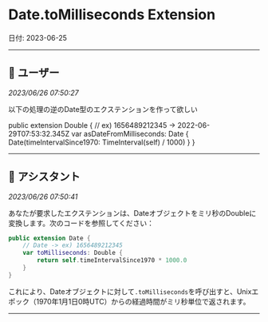 # Date.toMilliseconds Extension

日付: 2023-06-25

---

## 👤 ユーザー
*2023/06/26 07:50:27*

以下の処理の逆のDate型のエクステンションを作って欲しい

public extension Double {
    // ex) 1656489212345 -&gt; 2022-06-29T07:53:32.345Z
    var asDateFromMilliseconds: Date {
        Date(timeIntervalSince1970: TimeInterval(self) / 1000)
    }
}

---

## 🤖 アシスタント
*2023/06/26 07:50:41*

あなたが要求したエクステンションは、Dateオブジェクトをミリ秒のDoubleに変換します。次のコードを参照してください：

```swift
public extension Date {
    // Date -> ex) 1656489212345
    var toMilliseconds: Double {
        return self.timeIntervalSince1970 * 1000.0
    }
}
```

これにより、Dateオブジェクトに対して`.toMilliseconds`を呼び出すと、Unixエポック（1970年1月1日0時UTC）からの経過時間がミリ秒単位で返されます。

---
